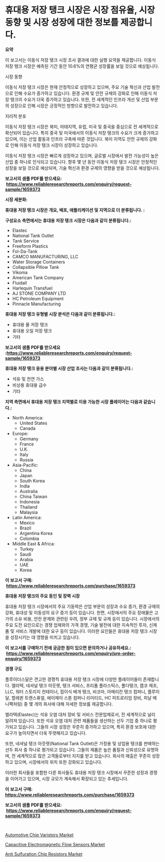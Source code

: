 <p><h1>휴대용 저장 탱크 시장은 시장 점유율, 시장 동향 및 시장 성장에 대한 정보를 제공합니다.</h1></p><p><strong>요약</strong></p>
<p><p>이 보고서는 이동식 저장 탱크 시장 조사 결과에 대한 실행 요약을 제공합니다. 이동식 저장 탱크 시장은 예측된 기간 동안 10.6%의 연평균 성장률을 보일 것으로 예상됩니다.</p><p>시장 동향</p><p>이동식 저장 탱크 시장은 현재 안정적으로 성장하고 있으며, 주요 기술 혁신과 산업 발전으로 인해 수요가 증가하고 있습니다. 환경 규제 및 안전 규제의 강화로 인해 이동식 저장 탱크의 수요가 더욱 증가하고 있습니다. 또한, 전 세계적인 인프라 개선 및 산업 부문의 성장으로 인해 시장은 긍정적인 방향으로 발전하고 있습니다.</p><p>지리적 분포</p><p>이동식 저장 탱크 시장은 북미, 아태지역, 유럽, 미국 및 중국을 중심으로 전 세계적으로 확산되어 있습니다. 특히 중국 및 미국에서의 이동식 저장 탱크의 수요가 크게 증가하고 있으며, 이는 산업 활동과 인프라 구축에 따른 것입니다. 북미 지역도 안전 규제의 강화로 인해 이동식 저장 탱크 시장이 성장하고 있습니다.</p><p>이동식 저장 탱크 시장은 빠르게 성장하고 있으며, 글로벌 시장에서 발전 가능성이 높은 산업 중 하나로 인식되고 있습니다. 향후 몇 년 동안 이동식 저장 탱크 시장은 안정적인 성장을 보일 것으로 예상되며, 기술 혁신과 환경 규제의 영향을 받을 것으로 예상됩니다.</p></p>
<p><strong>보고서의 샘플 PDF를 받으세요: &nbsp;<a href="https://www.reliableresearchreports.com/enquiry/request-sample/1659373">https://www.reliableresearchreports.com/enquiry/request-sample/1659373</a></strong></p>
<p><strong>시장 세분화:</strong></p>
<p><strong> 휴대용 저장 탱크 시장은 개요, 배포, 애플리케이션 및 지역으로 더 분류됩니다. :</strong></p>
<p><strong>구성요소 측면에서는 휴대용 저장 탱크 시장은 다음과 같이 분류됩니다.:</strong></p>
<p><ul><li>Elastec</li><li>National Tank Outlet</li><li>Tank Service</li><li>Freeform Plastics</li><li>Fol-Da-Tank</li><li>CAMCO MANUFACTURING, LLC</li><li>Water Storage Containers</li><li>Collapsible Pillow Tank</li><li>Vikoma</li><li>American Tank Company</li><li>Fluidall</li><li>Harlequin Transfuel</li><li>AJ STONE COMPANY LTD</li><li>HC Petroleum Equipment</li><li>Pinnacle Manufacturing</li></ul></p>
<p><strong> 휴대용 저장 탱크 유형별 시장 분석은 다음과 같이 분류됩니다.:</strong></p>
<p><ul><li>휴대용 물 저장 탱크</li><li>휴대용 오일 저장 탱크</li><li>기타</li></ul></p>
<p><strong>보고서의 샘플 PDF를 받으세요 :<a href="https://www.reliableresearchreports.com/enquiry/request-sample/1659373">https://www.reliableresearchreports.com/enquiry/request-sample/1659373</a></strong></p>
<p><strong> 휴대용 저장 탱크 응용 분야별 시장 산업 조사는 다음과 같이 분류됩니다.:</strong></p>
<p><ul><li>석유 및 천연 가스</li><li>비상용 휴대용 급수</li><li>기타</li></ul></p>
<p><strong>지역 측면에서 휴대용 저장 탱크 지역별로 이용 가능한 시장 플레이어는 다음과 같습니다.:</strong></p>
<p><ul>
    <li>
        North America:
        <ul>
            <li>United States</li>
            <li>Canada</li>
        </ul>
    </li>
    <li>
        Europe:
        <ul>
            <li>Germany</li>
            <li>France</li>
            <li>U.K.</li>
            <li>Italy</li>
            <li>Russia</li>
        </ul>
    </li>
    <li>
        Asia-Pacific:
        <ul>
            <li>China</li>
            <li>Japan</li>
            <li>South Korea</li>
            <li>India</li>
            <li>Australia</li>
            <li>China Taiwan</li>
            <li>Indonesia</li>
            <li>Thailand</li>
            <li>Malaysia</li>
        </ul>
    </li>
    <li>
        Latin America:
        <ul>
            <li>Mexico</li>
            <li>Brazil</li>
            <li>Argentina Korea</li>
            <li>Colombia</li>
        </ul>
    </li>
    <li>
        Middle East & Africa:
        <ul>
            <li>Turkey</li>
            <li>Saudi</li>
            <li>Arabia</li>
            <li>UAE</li>
            <li>Korea</li>
        </ul>
    </li>
    </ul></p>
<p><strong>이 보고서 구매: &nbsp;<a href="https://www.reliableresearchreports.com/purchase/1659373">https://www.reliableresearchreports.com/purchase/1659373</a></strong></p>
<p><strong>휴대용 저장 탱크의 주요 동인 및 장벽 시장</strong></p>
<p><p>휴대용 저장 탱크 시장에서의 주요 기동력은 산업 부문의 성장과 수요 증가, 환경 규제의 강화, 휴대성 및 이동성의 요구 증가 등이 있습니다. 한편, 시장에서의 주요 장애물은 고가의 소유 비용, 안전 문제와 관련된 우려, 정부 규제 및 규제 등이 있습니다. 시장에서의 주요 도전 요인으로는 경쟁 업체와의 가격 경쟁, 기술 발전에 대한 지속적인 투자, 신제품 및 서비스 개발에 대한 요구 등이 있습니다. 이러한 요인들은 휴대용 저장 탱크 시장을 성장시키는 데 영향을 미치고 있습니다.</p></p>
<p><strong>이 보고서를 구매하기 전에 궁금한 점이 있으면 문의하거나 공유하세요.: &nbsp;<a href="https://www.reliableresearchreports.com/enquiry/pre-order-enquiry/1659373">https://www.reliableresearchreports.com/enquiry/pre-order-enquiry/1659373</a></strong></p>
<p><strong>경쟁 구도</strong></p>
<p><p>플루이더스달은 견고한 경쟁적 휴대용 저장 탱크 시장에 다양한 플레이어들이 존재합니다. 엘라텍, 네셔널 탱크 아웃렛, 탱크 서비스, 프리폼 플라스틱스, 폴다탱크, 캠코 제조, LLC, 워터 스토리지 컨테이너, 접이식 베개 탱크, 비코마, 아메리칸 탱크 컴퍼니, 플루이달, 할레퀸 트랜스퓨얼, 에이제이 스톤 컴퍼니 리미티드, HC 피트로리엄 장비, 피날 메니팩처링) 중 몇 개의 회사에 대해 자세한 정보를 제공합니다.</p><p>엘라텍(Elastec)는 석유 오염 대처 장비 및 서비스 전문업체로서, 전 세계적으로 널리 알려져 있습니다. 또한 석유 오염 대처 관련 제품들을 생산하는 선두 기업 중 하나로 평가되고 있습니다. 그들의 시장 성장은 꾸준히 증가하고 있으며, 특히 환경 보호에 대한 요구가 높아지면서 더욱 뚜렷해지고 있습니다.</p><p>또한, 네셔널 탱크 아웃렛(National Tank Outlet)은 가정용 및 상업용 탱크를 판매하는 선두 회사 중 하나로 평가되고 있습니다. 그들의 제품은 높은 품질과 신뢰성으로 유명하며, 전 세계적으로 많은 고객들로부터 지지를 받고 있습니다. 회사의 매출은 꾸준히 성장하고 있으며, 시장에서의 위치 또한 강화되고 있습니다.</p><p>이러한 회사들을 포함한 다른 회사들도 휴대용 저장 탱크 시장에서 꾸준한 성장과 경쟁을 이어가고 있으며, 시장 규모가 계속해서 확장되고 있는 추세입니다.</p></p>
<p><strong>이 보고서 구매: &nbsp; <a href="https://www.reliableresearchreports.com/purchase/1659373">https://www.reliableresearchreports.com/purchase/1659373</a></strong></p>
<p><strong>보고서의 샘플 PDF를 받으세요: &nbsp;<a href="https://www.reliableresearchreports.com/enquiry/request-sample/1659373">https://www.reliableresearchreports.com/enquiry/request-sample/1659373</a></strong><strong></strong></p>
<p>&nbsp;</p>
<p><p><a href="https://github.com/timeliteaut/Market-Research-Report-List-2/blob/main/automotive-chip-varistors-market.md">Automotive Chip Varistors Market</a></p><p><a href="https://github.com/globismark/Market-Research-Report-List-2/blob/main/capacitive-electromagnetic-flow-sensors-market.md">Capacitive Electromagnetic Flow Sensors Market</a></p><p><a href="https://github.com/bobicer/Market-Research-Report-List-2/blob/main/anti-sulfuration-chip-resistors-market.md">Anti Sulfuration Chip Resistors Market</a></p></p>